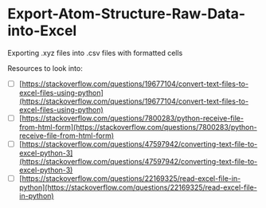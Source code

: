 # Export-Atom-Structure-Raw-Data-into-Excel
Exporting .xyz files into .csv files with formatted cells


Resources to look into:

- [ ] [https://stackoverflow.com/questions/19677104/convert-text-files-to-excel-files-using-python](https://stackoverflow.com/questions/19677104/convert-text-files-to-excel-files-using-python)
- [ ] [https://stackoverflow.com/questions/7800283/python-receive-file-from-html-form](https://stackoverflow.com/questions/7800283/python-receive-file-from-html-form)
- [ ] [https://stackoverflow.com/questions/47597942/converting-text-file-to-excel-python-3](https://stackoverflow.com/questions/47597942/converting-text-file-to-excel-python-3)
- [ ] [https://stackoverflow.com/questions/22169325/read-excel-file-in-python](https://stackoverflow.com/questions/22169325/read-excel-file-in-python)
